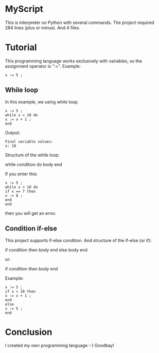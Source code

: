 # MyScript
This is interpreter on Python with several commands.
The project required 284 lines (plus or minus).
And 4 files.
# Tutorial
This programming language works exclusively with variables,
so the assignment operator is ":=".
Example:
```
x := 5 ;
````
## While loop
In this example, we using while loop.
```
x := 5 ;
while x < 10 do
x := x + 1 ;
end
````
Output:
```
Final variable values:
x: 10
````
Structure of the while loop:

while condition do
body
end

If you enter this:
```
x := 5 ;
while x < 10 do
if x == 7 then
x := 8 ;
end
end
````
then you will get an error.
## Condition if-else
This project supports if-else condition.
And structure of the if-else (or if):

if condition then
body
end
else
body
end

or:

if condition then
body
end

Example:
```
x := 5 ;
if x < 10 then
x := x + 1 ;
end
else
x := 5 ;
end
````
# Conclusion
I created my own programming language :-)
Goodbay!
